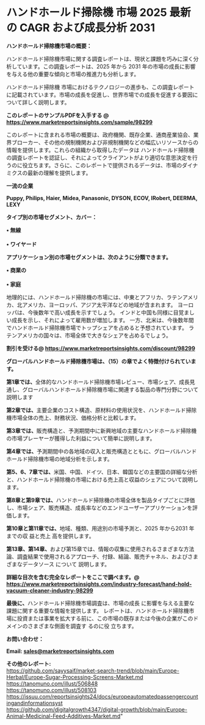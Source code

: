 # ハンドホールド掃除機 市場 2025 最新の CAGR および成長分析 2031

<strong><b>ハンドホールド掃除機市場の概要：</b></strong>

ハンドホールド掃除機市場に関する調査レポートは、現状と課題を巧みに深く分析しています。この調査レポートは、2025 年から 2031 年の市場の成長に影響を与える他の重要な傾向と市場の推進力も分析します。

ハンドホールド掃除機 市場におけるテクノロジーの進歩も、この調査レポートに記載されています。市場の成長を促進し、世界市場での成長を促進する要因について詳しく説明します。

<strong>このレポートのサンプルPDFを入手する @ <a href=https://www.marketreportsinsights.com/sample/98299>https://www.marketreportsinsights.com/sample/98299</a></strong>

このレポートに含まれる市場の概要は、政府機関、既存企業、通商産業協会、業界ブローカー、その他の規制機関および非規制機関などの幅広いリソースからの情報を提供します。これらの組織から取得したデータは ハンドホールド掃除機 の調査レポートを認証し、それによってクライアントがより適切な意思決定を行うのに役立ちます。さらに、このレポートで提供されるデータは、市場のダイナミクスの最新の理解を提供します。

<strong>一流の企業</strong>

<strong><b>Puppy, Philips, Haier, Midea, Panasonic, DYSON, ECOV, IRobert, DEERMA, LEXY</b></strong>

<strong><b>タイプ別の市場セグメント、カバー：</b></strong>

<strong>• 無線<br><br>• ワイヤード</strong>

<strong><b>アプリケーション別の市場セグメントは、次のように分類できます。</b></strong>

<strong>• 商業の<br><br>• 家庭</strong>

 地理的には、ハンドホールド掃除機の市場には、中東とアフリカ、ラテンアメリカ、北アメリカ、ヨーロッパ、アジア太平洋などの地域が含まれます。 ヨーロッパは、今後数年で高い成長を示すでしょう。 インドと中国も同様に目覚ましい成長を示し、それによって雇用数が増加します。 一方、北米は、今後数年間でハンドホールド掃除機市場でトップシェアを占めると予想されています。 ラテンアメリカの国々は、市場全体で大きなシェアを占めるでしょう。

<strong>割引を受ける@ <a href=https://www.marketreportsinsights.com/discount/98299>https://www.marketreportsinsights.com/discount/98299</a></strong>

<strong><b>グローバルハンドホールド掃除機市場は、（15）の章でよく特徴付けられています。</b></strong>

<strong><b>第</b></strong><strong><b>1章では、</b></strong>全体的なハンドホールド掃除機市場レビュー、市場シェア、成長見通し、グローバルハンドホールド掃除機市場に関連する製品の専門分野について説明します

<strong><b>第2章では、</b></strong>主要企業のコスト構造、原材料の使用状況を、ハンドホールド掃除機市場全体の売上、財務状況、価格分析と比較します。

<strong><b>第3章では、</b></strong>販売構造と、予測期間中に新興地域の主要なハンドホールド掃除機の市場プレーヤーが獲得した利益について簡単に説明します。

<strong><b>第4章では、</b></strong>予測期間中の各地域の収入と販売構造とともに、グローバルハンドホールド掃除機市場の地域分析を示します。

<strong><b>第5、6、7章では、</b></strong>米国、中国、ドイツ、日本、韓国などの主要国の詳細な分析と、ハンドホールド掃除機の市場における売上高と収益のシェアについて説明します。

<strong><b>第8章と第9章では、</b></strong>ハンドホールド掃除機の市場全体を製品タイプごとに評価し、市場シェア、販売構造、成長率などのエンドユーザーアプリケーションを評価します。

<strong><b>第10章と第11章では、</b></strong>地域、種類、用途別の市場予測と、2025 年から2031 年までの収 益と売上 高を提供します。

<strong><b>第13章、第14章、</b></strong>および第15章では、情報の収集に使用されるさまざまな方法論、調査結果で使用されるアプローチ、付録、結論、販売チャネル、およびさまざまなデータソース について 説明します。

<strong>詳細な目次を含む完全なレポートをここで調べます。@ <a href=https://www.marketreportsinsights.com/industry-forecast/hand-hold-vacuum-cleaner-industry-98299>https://www.marketreportsinsights.com/industry-forecast/hand-hold-vacuum-cleaner-industry-98299</a></strong>

<strong><b>最後に、</b></strong>ハンドホールド掃除機市場調査は、市場の成長 に影響を</a>与える主要な課題に関する重要な情報を提供します。 レポートは、ハンドホールド掃除機市場に投資または事業を拡大する前に、この市場の既存または今後の企業がこのドメインのさまざまな側面を調査す るのに役 立ちます。

<strong><b>お問い合わせ：</b></strong>

<strong>Email: </strong><a href=mailto:sales@marketreportsinsights.com><strong>sales@marketreportsinsights.com</strong></a>

<strong>その他のレポート:</strong>
<br>
<a href=https://github.com/sayysaif/market-search-trend/blob/main/Europe-Herbal/Europe-Sugar-Processing-Screens-Market.md>https://github.com/sayysaif/market-search-trend/blob/main/Europe-Herbal/Europe-Sugar-Processing-Screens-Market.md</a>
<br>
<a href=https://tanomuno.com/illust/506848>https://tanomuno.com/illust/506848</a>
<br>
<a href=https://tanomuno.com/illust/508103>https://tanomuno.com/illust/508103</a>
<br>
<a href=https://issuu.com/reportsinsights24/docs/europeautomatedpassengercountingandinformationsyst>https://issuu.com/reportsinsights24/docs/europeautomatedpassengercountingandinformationsyst</a>
<br>
<a href=https://github.com/digitalgrowth4347/digital-growth/blob/main/Europe-Animal-Medicinal-Feed-Additives-Market.md>https://github.com/digitalgrowth4347/digital-growth/blob/main/Europe-Animal-Medicinal-Feed-Additives-Market.md</a>"
